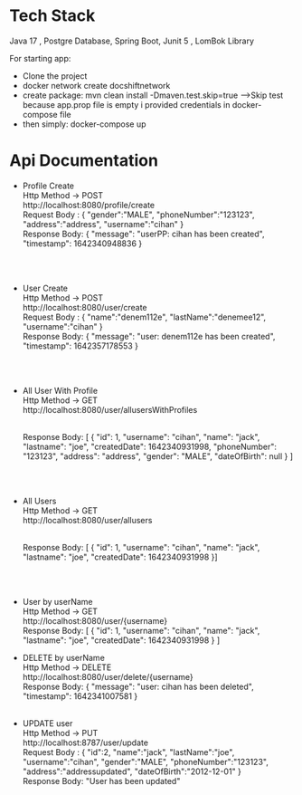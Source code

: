 # Tech Stack

Java 17 , Postgre Database, Spring Boot, Junit 5 , LomBok Library

For starting app:
 * Clone the project
 * docker network create docshiftnetwork
 * create package:  mvn clean install -Dmaven.test.skip=true  -->Skip test because app.prop file is empty i provided credentials in docker-compose file
 * then simply: docker-compose up

# Api Documentation 

* Profile Create <br />
  Http Method -> POST <br />
  http://localhost:8080/profile/create
  <br />Request Body : 
  {
  "gender":"MALE",
  "phoneNumber":"123123",
  "address":"address",
  "username":"cihan"
  }
  <br /> Response Body:
  {
  "message": "userPP: cihan has been created",
  "timestamp": 1642340948836
  }

  <br />
  <br />

* User  Create <br />
  Http Method -> POST <br />
  http://localhost:8080/user/create
  <br />Request Body :
  {
  "name":"denem112e",
  "lastName":"denemee12",
  "username":"cihan"
  }
  <br /> Response Body:
  {
  "message": "user: denem112e has been created",
  "timestamp": 1642357178553
  }

  <br />
  <br />

* All User With Profile <br />
  Http Method -> GET <br />
  http://localhost:8080/user/allusersWithProfiles
 
  <br /> Response Body:
    [
        {
        "id": 1,
        "username": "cihan",
        "name": "jack",
        "lastname": "joe",
        "createdDate": 1642340931998,
        "phoneNumber": "123123",
        "address": "address",
        "gender": "MALE",
        "dateOfBirth": null
        }
    ]

  <br />
  <br />

* All Users<br />
  Http Method -> GET <br />
  http://localhost:8080/user/allusers

  <br /> Response Body:
  [
    {
        "id": 1,
        "username": "cihan",
        "name": "jack",
        "lastname": "joe",
        "createdDate": 1642340931998
    }]

  <br />
  <br />

* User by userName <br />
  Http Method -> GET <br />
  http://localhost:8080/user/{username}
  <br /> Response Body:
  [
    {
        "id": 1,
        "username": "cihan",
        "name": "jack",
        "lastname": "joe",
        "createdDate": 1642340931998
    }
]


* DELETE by userName <br />
  Http Method -> DELETE <br />
  http://localhost:8080/user/delete/{username}
  <br /> Response Body:
  {
  "message": "user: cihan has been deleted",
  "timestamp": 1642341007581
  }
  <br />
  <br />

* UPDATE user <br />
  Http Method -> PUT <br />
  http://localhost:8787/user/update
  <br />Request Body :
  {
  "id":2,
  "name":"jack",
  "lastName":"joe",
  "username":"cihan",
  "gender":"MALE",
  "phoneNumber":"123123",
  "address":"addressupdated",
  "dateOfBirth":"2012-12-01"
  }
  <br /> Response Body:
  "User has been updated"
